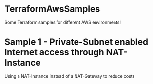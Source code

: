 # TerraformAwsSamples
Some Terraform samples for different AWS environments!

# Sample 1 - Private-Subnet enabled internet access through NAT-Instance

Using a NAT-Instance instead of a NAT-Gateway to reduce costs

